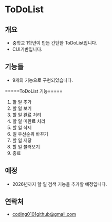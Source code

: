 # ToDoList

## 개요
- 중학교 1학년이 만든 간단한 ToDoList입니다.
- CUI기반입니다.

## 기능들
- 9개의 기능으로 구현되있습니다.

=====ToDoList 기능=====
1. 할 일 추가
2. 할 일 보기
3. 할 일 완료 처리
4. 할 일 미완료 처리
5. 할 일 삭제
6. 일 우선순위 바꾸기
7. 할 일 저장
8. 할 일 불러오기
9. 종료

## 예정
- 2026년까지 할 일 검색 기능을 추가할 예정입니다.

## 연락처
- coding0101github@gmail.com
